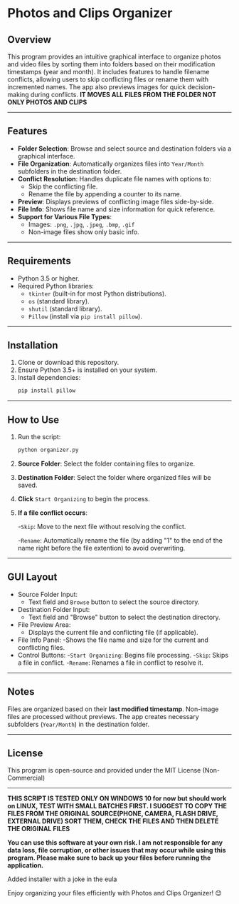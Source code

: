 # Photos and Clips Organizer

## Overview

This program provides an intuitive graphical interface to organize photos and video files by sorting them into folders based on their modification timestamps (year and month). It includes features to handle filename conflicts, allowing users to skip conflicting files or rename them with incremented names. The app also previews images for quick decision-making during conflicts. **IT MOVES ALL FILES FROM THE FOLDER NOT ONLY PHOTOS AND CLIPS**

---

## Features

- **Folder Selection**: Browse and select source and destination folders via a graphical interface.
- **File Organization**: Automatically organizes files into `Year/Month` subfolders in the destination folder.
- **Conflict Resolution**: Handles duplicate file names with options to:
  - Skip the conflicting file.
  - Rename the file by appending a counter to its name.
- **Preview**: Displays previews of conflicting image files side-by-side.
- **File Info**: Shows file name and size information for quick reference.
- **Support for Various File Types**:
  - Images: `.png`, `.jpg`, `.jpeg`, `.bmp`, `.gif`
  - Non-image files show only basic info.

---

## Requirements

- Python 3.5 or higher.
- Required Python libraries:
  - `tkinter` (built-in for most Python distributions).
  - `os` (standard library).
  - `shutil` (standard library).
  - `Pillow` (install via `pip install pillow`).

---

## Installation

1. Clone or download this repository.
2. Ensure Python 3.5+ is installed on your system.
3. Install dependencies:
   ```bash
   pip install pillow

---


## How to Use
1. Run the script:
   ```bash
   python organizer.py
   ```

2. **Source Folder**: Select the folder containing files to organize.
3. **Destination Folder**: Select the folder where organized files will be saved.
4. **Click** `Start Organizing` to begin the process.
5. **If a file conflict occurs**:
   
     -`Skip`: Move to the next file without resolving the conflict.
   
     -`Rename`: Automatically rename the file (by adding "1" to the end of the name right before the file extention) to avoid overwriting.

---

## GUI Layout
- Source Folder Input:
     - Text field and `Browse` button to select the source directory.
- Destination Folder Input:
     - Text field and "Browse" button to select the destination directory.
- File Preview Area:
     - Displays the current file and conflicting file (if applicable).
- File Info Panel:
     -Shows the file name and size for the current and conflicting files.
- Control Buttons:
     -`Start Organizing`: Begins file processing.
     -`Skip`: Skips a file in conflict.
     -`Rename`: Renames a file in conflict to resolve it.
  
---

## Notes
Files are organized based on their **last modified timestamp**.
Non-image files are processed without previews.
The app creates necessary subfolders (`Year/Month`) in the destination folder.

---

## License
This program is open-source and provided under the MIT License (Non-Commercial)

---

**THIS SCRIPT IS TESTED ONLY ON WINDOWS 10 for now but should work on LINUX, TEST WITH SMALL BATCHES FIRST. I SUGGEST TO COPY THE FILES FROM THE ORIGINAL SOURCE(PHONE, CAMERA, FLASH DRIVE, EXTERNAL DRIVE) SORT THEM, CHECK THE FILES AND THEN DELETE THE ORIGINAL FILES**

**You can use this software at your own risk. I am not responsible for any data loss, file corruption, or other issues that may occur while using this program. Please make sure to back up your files before running the application.**

Added installer with a joke in the eula 

Enjoy organizing your files efficiently with Photos and Clips Organizer! 😊
